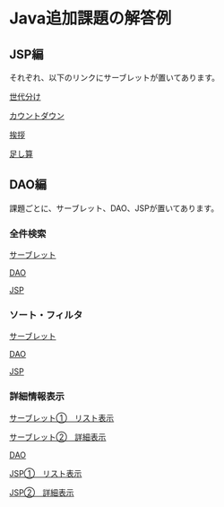 # Java追加課題の解答例

## JSP編

それぞれ、以下のリンクにサーブレットが置いてあります。

[世代分け](./src/main/java/jp/co/solxyz/lessons/servlet/jsp/q01/RangeOfAgeServlet.java)

[カウントダウン](./src/main/java/jp/co/solxyz/lessons/servlet/jsp/q02/CounterServlet.java)

[挨拶](./src/main/java/jp/co/solxyz/lessons/servlet/jsp/q03/GreetingServlet.java)

[足し算](./src/main/java/jp/co/solxyz/lessons/servlet/jsp/q04/AddServlet.java)

## DAO編

課題ごとに、サーブレット、DAO、JSPが置いてあります。

### 全件検索  
[サーブレット](./src/main/java/jp/co/solxyz/lessons/servlet/dao/q01/servlet/ListServlet.java)  

[DAO](./src/main/java/jp/co/solxyz/lessons/servlet/dao/q01/dao/CustomerDao.java)  

[JSP](./src/main/webapp/WEB-INF/dao/q01/customer-list.jsp)  

### ソート・フィルタ
[サーブレット](./src/main/java/jp/co/solxyz/lessons/servlet/dao/q02/servlet/ListServlet.java)  

[DAO](./src/main/java/jp/co/solxyz/lessons/servlet/dao/q02/dao/CustomerDao.java)  

[JSP](./src/main/webapp/WEB-INF/dao/q02/customer-list.jsp)  
  
### 詳細情報表示
[サーブレット①　リスト表示](./src/main/java/jp/co/solxyz/lessons/servlet/dao/q03/servlet/ListServlet.java)  

[サーブレット②　詳細表示](./src/main/java/jp/co/solxyz/lessons/servlet/dao/q03/servlet/DetailServlet.java)  

[DAO](./src/main/java/jp/co/solxyz/lessons/servlet/dao/q03/dao/CustomerDao.java)  

[JSP①　リスト表示](./src/main/webapp/WEB-INF/dao/q03/customer-list.jsp)  

[JSP②　詳細表示](./src/main/webapp/WEB-INF/dao/q03/customer-detail.jsp)  